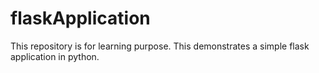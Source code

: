 # flaskApplication
This repository is for learning purpose. This demonstrates a simple flask application in python.
